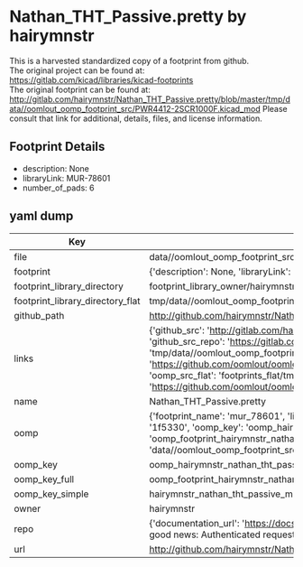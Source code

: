 # Nathan_THT_Passive.pretty by hairymnstr  
This is a harvested standardized copy of a footprint from github.  
The original project can be found at:  
https://gitlab.com/kicad/libraries/kicad-footprints  
The original footprint can be found at:
http://gitlab.com/hairymnstr/Nathan_THT_Passive.pretty/blob/master/tmp/data//oomlout_oomp_footprint_src/PWR4412-2SCR1000F.kicad_mod
Please consult that link for additional, details, files, and license information.  
## Footprint Details
* description: None  
* libraryLink: MUR-78601  
* number_of_pads: 6  
## yaml dump  
| Key | Value |  
| --- | --- |  
| file | data//oomlout_oomp_footprint_src/Nathan_THT_Passive.pretty/MUR-78601.kicad_mod |  
| footprint | {'description': None, 'libraryLink': 'MUR-78601', 'number_of_pads': 6} |  
| footprint_library_directory | footprint_library_owner/hairymnstr_Nathan_THT_Passive.pretty |  
| footprint_library_directory_flat | tmp/data//oomlout_oomp_footprint_src/footprints_flat/hairymnstr_nathan_tht_passive_mur_78601/working |  
| github_path | http://github.com/hairymnstr/Nathan_THT_Passive.pretty/blob/master/tmp/data//oomlout_oomp_footprint_src/MUR-78601.kicad_mod |  
| links | {'github_src': 'http://gitlab.com/hairymnstr/Nathan_THT_Passive.pretty/blob/master/tmp/data//oomlout_oomp_footprint_src/PWR4412-2SCR1000F.kicad_mod', 'github_src_repo': 'https://gitlab.com/kicad/libraries/kicad-footprints', 'oomp_bot': 'tmp/data//oomlout_oomp_footprint_src/footprints/hairymnstr_nathan_tht_passive_mur_78601/working', 'oomp_bot_github': 'https://github.com/oomlout/oomlout_oomp_footprint_bot/tree/main/tmp/data//oomlout_oomp_footprint_src/footprints/hairymnstr_nathan_tht_passive_mur_78601/working', 'oomp_src_flat': 'footprints_flat/tmp/data//oomlout_oomp_footprint_src/footprints_flat/hairymnstr_nathan_tht_passive_mur_78601/working', 'oomp_src_flat_github': 'https://github.com/oomlout/oomlout_oomp_footprint_src/tree/main/tmp/data//oomlout_oomp_footprint_src/footprints_flat/hairymnstr_nathan_tht_passive_mur_78601/working'} |  
| name | Nathan_THT_Passive.pretty |  
| oomp | {'footprint_name': 'mur_78601', 'library_name': 'nathan_tht_passive', 'md5': '1f5330be47b6c80abbe856095e6dc68b', 'md5_10': '1f5330be47', 'md5_5': '1f533', 'md5_6': '1f5330', 'oomp_key': 'oomp_hairymnstr_nathan_tht_passive_mur_78601', 'oomp_key_extra': 'oomp_footprint_hairymnstr_nathan_tht_passive_mur_78601', 'oomp_key_full': 'oomp_footprint_hairymnstr_nathan_tht_passive_mur_78601_1f5330', 'oomp_key_simple': 'hairymnstr_nathan_tht_passive_mur_78601', 'original_filename': 'data//oomlout_oomp_footprint_src/Nathan_THT_Passive.pretty/MUR-78601.kicad_mod', 'owner_name': 'hairymnstr'} |  
| oomp_key | oomp_hairymnstr_nathan_tht_passive_mur_78601 |  
| oomp_key_full | oomp_footprint_hairymnstr_nathan_tht_passive_mur_78601 |  
| oomp_key_simple | hairymnstr_nathan_tht_passive_mur_78601 |  
| owner | hairymnstr |  
| repo | {'documentation_url': 'https://docs.github.com/rest/overview/resources-in-the-rest-api#rate-limiting', 'message': "API rate limit exceeded for 84.66.142.224. (But here's the good news: Authenticated requests get a higher rate limit. Check out the documentation for more details.)"} |  
| url | http://github.com/hairymnstr/Nathan_THT_Passive.pretty |  

